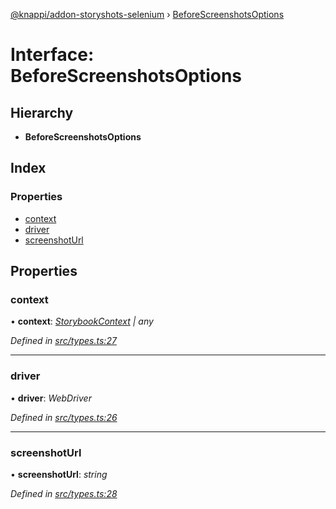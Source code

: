 [@knappi/addon-storyshots-selenium](../README.md) ›
[BeforeScreenshotsOptions](beforescreenshotsoptions.md)

# Interface: BeforeScreenshotsOptions

## Hierarchy

- **BeforeScreenshotsOptions**

## Index

### Properties

- [context](beforescreenshotsoptions.md#context)
- [driver](beforescreenshotsoptions.md#driver)
- [screenshotUrl](beforescreenshotsoptions.md#screenshoturl)

## Properties

### context

• **context**: _[StorybookContext](storybookcontext.md) | any_

_Defined in
[src/types.ts:27](https://github.com/nknapp/addons-storyshots-selenium/blob/fbd4145/src/types.ts#L27)_

---

### driver

• **driver**: _WebDriver_

_Defined in
[src/types.ts:26](https://github.com/nknapp/addons-storyshots-selenium/blob/fbd4145/src/types.ts#L26)_

---

### screenshotUrl

• **screenshotUrl**: _string_

_Defined in
[src/types.ts:28](https://github.com/nknapp/addons-storyshots-selenium/blob/fbd4145/src/types.ts#L28)_

